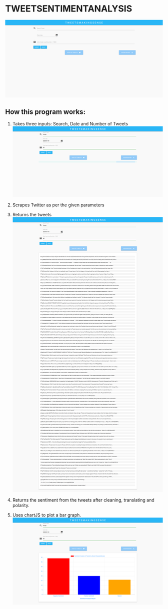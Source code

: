 # TWEETSENTIMENTANALYSIS

![Alt text](static/img/first.png?raw=true "Title")
## How this program works:
1. Takes three inputs: Search, Date and Number of Tweets
    ![Alt text](static/img/searchtweets.png?raw=true "Title")    
    
2. Scrapes Twitter as per the given parameters
3. Returns the tweets
   ![Alt text](static/img/tweetresults.png?raw=true "Title")
4. Returns the sentiment from the tweets after cleaning, translating and polarity.
5. Uses chartJS to plot a bar graph.
   ![Alt text](static/img/tweetgraph.png?raw=true "Title")




